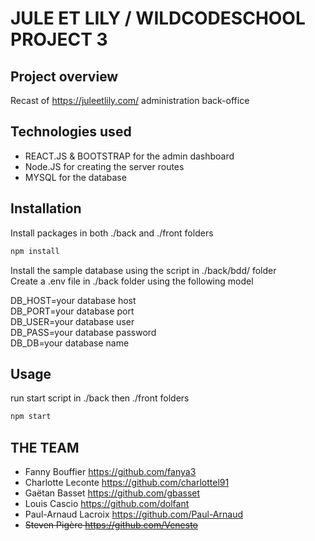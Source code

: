 # JULE ET LILY / WILDCODESCHOOL PROJECT 3 

## Project overview
Recast of https://juleetlily.com/ administration back-office

## Technologies used 
- REACT.JS & BOOTSTRAP for the admin dashboard
- Node.JS for creating the server routes
- MYSQL for the database

## Installation
Install packages in both ./back and ./front folders
```bash
npm install 
```

Install the sample database using the script in ./back/bdd/ folder \
Create a .env file in ./back folder using the following model 


DB_HOST=your database host \
DB_PORT=your database port \
DB_USER=your database user \
DB_PASS=your database password \
DB_DB=your database name 


## Usage
run start script in ./back then ./front folders
```bash
npm start
```

## THE TEAM
- Fanny Bouffier https://github.com/fanya3
- Charlotte Leconte https://github.com/charlottel91
- Gaëtan Basset https://github.com/gbasset
- Louis Cascio https://github.com/dolfant
- Paul-Arnaud Lacroix https://github.com/Paul-Arnaud
- ~~Steven Pigère https://github.com/Venesto~~